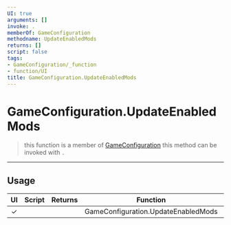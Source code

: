 ```yaml
---
UI: true
arguments: []
invoke: .
memberOf: GameConfiguration
methodname: UpdateEnabledMods
returns: []
script: false
tags:
- GameConfiguration/_function
- function/UI
title: GameConfiguration.UpdateEnabledMods
---
```

# GameConfiguration.UpdateEnabledMods
> this function is a member of [GameConfiguration](civ-6/lua/GameConfiguration.md)
> this method can be invoked with `.`
-----
## Usage
|  UI | Script | Returns | Function | Arguments |
|:---:|:------:|-------:|:--------:|:---------|
|✓| ||GameConfiguration.UpdateEnabledMods||
